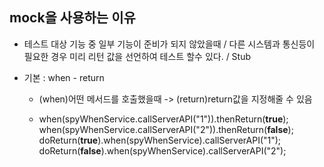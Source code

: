 ## mock을 사용하는 이유

- 테스트 대상 기능 중 일부 기능이 준비가 되지 않았을때 / 다른 시스템과 통신등이 필요한 경우 미리 리턴 값을 선언하여 테스트 할수 있다. / Stub

- 기본 : when - return

  - (when)어떤 메서드를 호출했을때 -> (return)return값을 지정해줄 수 있음

  - when(spyWhenService.callServerAPI("1")).thenReturn(**true**); when(spyWhenService.callServerAPI("2")).thenReturn(**false**); doReturn(**true**).when(spyWhenService).callServerAPI("1"); doReturn(**false**).when(spyWhenService).callServerAPI("2");

    